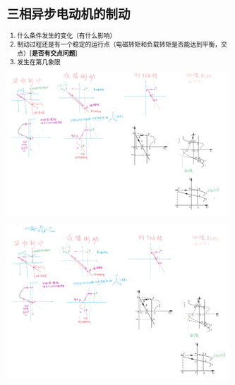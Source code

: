 # 三相异步电动机的制动

1. 什么条件发生的变化（有什么影响）
2. 制动过程还是有一个稳定的运行点（电磁转矩和负载转矩是否能达到平衡，交点）[**是否有交点问题**]
3. 发生在第几象限

![alt text](image-20.png)

![alt text](image-23.png)